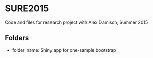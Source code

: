 # SURE2015 

Code and files for research project with Alex Damisch, Summer 2015

## Folders
- folder_name: Shiny app for one-sample bootstrap
